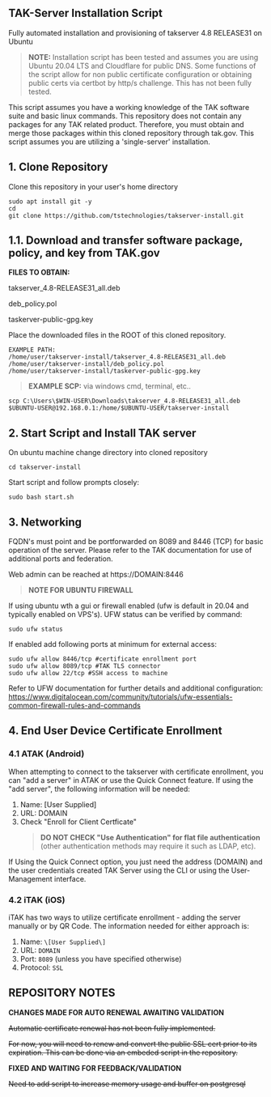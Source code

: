 ## **TAK-Server Installation Script**
Fully automated installation and provisioning of takserver 4.8 RELEASE31 on Ubuntu

> **NOTE:** Installation script has been tested and assumes you are using Ubuntu 20.04 LTS and Cloudflare for public DNS. Some functions of the script allow for non public certificate configuration or obtaining public certs via certbot by http/s challenge. This has not been fully tested.

This script assumes you have a working knowledge of the TAK software suite and basic linux commands. This repository does not contain any packages for any TAK related product. Therefore, you must obtain and merge those packages within this cloned repository through tak.gov. This script assumes you are utilizing a 'single-server' installation.

## 1. Clone Repository
Clone this repository in your user's home directory

    sudo apt install git -y
    cd
    git clone https://github.com/tstechnologies/takserver-install.git

## 1.1. Download and transfer software package, policy, and key from TAK.gov
**FILES TO OBTAIN:**

takserver_4.8-RELEASE31_all.deb

deb_policy.pol

taskerver-public-gpg.key

Place the downloaded files in the ROOT of this cloned repository.

    EXAMPLE PATH: 
    /home/user/takserver-install/takserver_4.8-RELEASE31_all.deb
    /home/user/takserver-install/deb_policy.pol
    /home/user/takserver-install/taskerver-public-gpg.key
    

> **EXAMPLE SCP:** via windows cmd, terminal, etc..

    scp C:\Users\$WIN-USER\Downloads\takserver_4.8-RELEASE31_all.deb $UBUNTU-USER@192.168.0.1:/home/$UBUNTU-USER/takserver-install

## 2. Start Script and Install TAK server
On ubuntu machine change directory into cloned repository

    cd takserver-install
Start script and follow prompts closely:

    sudo bash start.sh
    
## 3. Networking
FQDN's must point and be portforwarded on 8089 and 8446 (TCP) for basic operation of the server. Please refer to the TAK documentation for use of additional ports and federation.

Web admin can be reached at https://DOMAIN:8446

> **NOTE FOR UBUNTU FIREWALL**

If using ubuntu wth a gui or firewall enabled (ufw is default in 20.04 and typically enabled on VPS's). UFW status can be verified by command:
    
    sudo ufw status

If enabled add following ports at minimum for external access:

    sudo ufw allow 8446/tcp #certificate enrollment port
    sudo ufw allow 8089/tcp #TAK TLS connector
    sudo ufw allow 22/tcp #SSH access to machine

Refer to UFW documentation for further details and additional configuration: https://www.digitalocean.com/community/tutorials/ufw-essentials-common-firewall-rules-and-commands

## 4. End User Device Certificate Enrollment
### 4.1 ATAK (Android)
When attempting to connect to the takserver with certificate enrollment, you can "add a server" in ATAK or use the Quick Connect feature.  If using the "add server", the following information will be needed:
1. Name: \[User Supplied\]
2. URL:  DOMAIN
3. Check "Enroll for Client Certficate" 
	> **DO NOT CHECK "Use Authentication" for flat file authentication** (other authentication methods may require it such as LDAP, etc).

If Using the Quick Connect option, you just need the address (DOMAIN) and the user credentials created TAK Server using the CLI or using the User-Management interface.

### 4.2 iTAK (iOS)
iTAK has two ways to utilize certificate enrollment - adding the server manually or by QR Code.  The information needed for either approach is:
1. Name: `\[User Supplied\]`
2. URL: `DOMAIN`
3. Port:  `8089` (unless you have specified otherwise)
4. Protocol:  `SSL`

## REPOSITORY NOTES

**CHANGES MADE FOR AUTO RENEWAL AWAITING VALIDATION**

~~Automatic certificate renewal has not been fully implemented.~~

~~For now, you will need to renew and convert the public SSL cert prior to its expiration. This can be done via an embeded script in the repository.~~   

**FIXED AND WAITING FOR FEEDBACK/VALIDATION**

~~Need to add script to increase memory usage and buffer on postgresql~~ 
